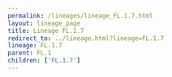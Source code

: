 ```yaml
---
permalink: /lineages/lineage_FL.1.7.html
layout: lineage_page
title: Lineage FL.1.7
redirect_to: ../lineage.html?lineage=FL.1.7
lineage: FL.1.7
parent: FL.1
children: ['FL.1.7']
---
```

